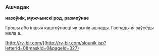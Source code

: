 ### Ашчадак
**назоўнік, мужчынскі род, размоўнае**

Грошы або іншыя каштоўнасці як вынік ашчады. Гаспадыня заўсёды мела а.

<a rel="author">[http://rv-blr.com/](http://rv-blr.com/slounik.jsp?letterId=0&maskId=0&pageId=327)</a>
